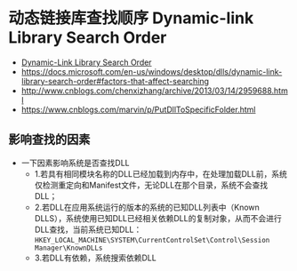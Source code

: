 # 动态链接库查找顺序 Dynamic-link Library Search Order

- [Dynamic-Link Library Search Order](https://docs.microsoft.com/en-us/windows/desktop/Dlls/dynamic-link-library-search-order)
- https://docs.microsoft.com/en-us/windows/desktop/dlls/dynamic-link-library-search-order#factors-that-affect-searching
- http://www.cnblogs.com/chenxizhang/archive/2013/03/14/2959688.html
- https://www.cnblogs.com/marvin/p/PutDllToSpecificFolder.html

## 影响查找的因素

- 一下因素影响系统是否查找DLL
  - 1.若具有相同模块名称的DLL已经加载到内存中，在处理加载DLL前，系统仅检测重定向和Manifest文件，无论DLL在那个目录，系统不会查找DLL；
  - 2.若DLL在应用系统运行的版本的系统的已知DLL列表中（Known DLLS），系统使用已知DLL已经相关依赖DLL的复制对象，从而不会进行DLL查找，当前系统已知DLL： `HKEY_LOCAL_MACHINE\SYSTEM\CurrentControlSet\Control\Session Manager\KnownDLLs`
  - 3.若DLL有依赖，系统搜索依赖DLL